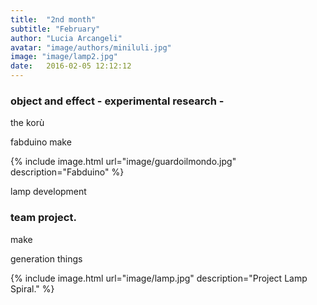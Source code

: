 ```yaml
---
title:  "2nd month"
subtitle: "February"
author: "Lucia Arcangeli"
avatar: "image/authors/miniluli.jpg"
image: "image/lamp2.jpg"
date:   2016-02-05 12:12:12
---
```


### object and effect - experimental research -

the korù 

fabduino make

{% include image.html url="image/guardoilmondo.jpg" description="Fabduino" %}

lamp development

### team project.

make

generation things

{% include image.html url="image/lamp.jpg" description="Project Lamp Spiral." %}